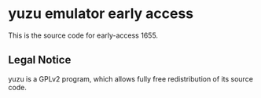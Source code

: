 yuzu emulator early access
=============

This is the source code for early-access 1655.

## Legal Notice

yuzu is a GPLv2 program, which allows fully free redistribution of its source code.
